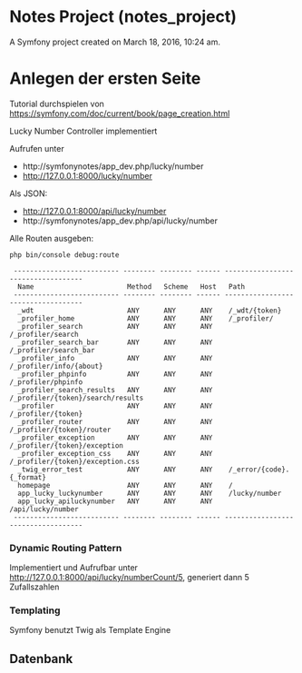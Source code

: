 Notes Project (notes_project)
===============================

A Symfony project created on March 18, 2016, 10:24 am.

# Anlegen der ersten Seite

Tutorial durchspielen von https://symfony.com/doc/current/book/page_creation.html

Lucky Number Controller implementiert

Aufrufen unter
* http://symfonynotes/app_dev.php/lucky/number
* http://127.0.0.1:8000/lucky/number

Als JSON:
* http://127.0.0.1:8000/api/lucky/number
* http://symfonynotes/app_dev.php/api/lucky/number


Alle Routen ausgeben:

```
php bin/console debug:route
```

```
 -------------------------- -------- -------- ------ -----------------------------------
  Name                       Method   Scheme   Host   Path                               
 -------------------------- -------- -------- ------ -----------------------------------
  _wdt                       ANY      ANY      ANY    /_wdt/{token}                      
  _profiler_home             ANY      ANY      ANY    /_profiler/                        
  _profiler_search           ANY      ANY      ANY    /_profiler/search                  
  _profiler_search_bar       ANY      ANY      ANY    /_profiler/search_bar              
  _profiler_info             ANY      ANY      ANY    /_profiler/info/{about}            
  _profiler_phpinfo          ANY      ANY      ANY    /_profiler/phpinfo                 
  _profiler_search_results   ANY      ANY      ANY    /_profiler/{token}/search/results  
  _profiler                  ANY      ANY      ANY    /_profiler/{token}                 
  _profiler_router           ANY      ANY      ANY    /_profiler/{token}/router          
  _profiler_exception        ANY      ANY      ANY    /_profiler/{token}/exception       
  _profiler_exception_css    ANY      ANY      ANY    /_profiler/{token}/exception.css   
  _twig_error_test           ANY      ANY      ANY    /_error/{code}.{_format}           
  homepage                   ANY      ANY      ANY    /                                  
  app_lucky_luckynumber      ANY      ANY      ANY    /lucky/number                      
  app_lucky_apiluckynumber   ANY      ANY      ANY    /api/lucky/number                  
 -------------------------- -------- -------- ------ -----------------------------------
 ```

### Dynamic Routing Pattern

Implementiert und Aufrufbar unter http://127.0.0.1:8000/api/lucky/numberCount/5, generiert dann 5 Zufallszahlen

### Templating

Symfony benutzt Twig als Template Engine





## Datenbank
